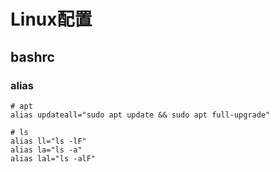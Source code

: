 # Linux配置

## bashrc

### alias

```
# apt
alias updateall="sudo apt update && sudo apt full-upgrade"

# ls
alias ll="ls -lF"
alias la="ls -a"
alias lal="ls -alF"
```